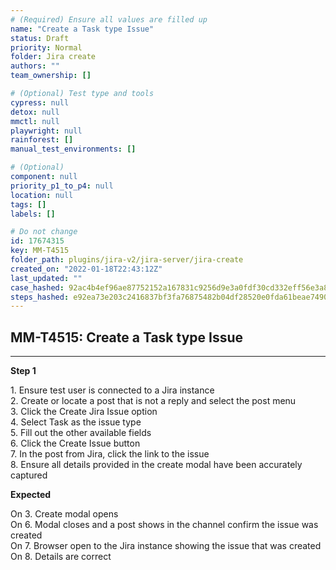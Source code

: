 ```yaml
---
# (Required) Ensure all values are filled up
name: "Create a Task type Issue"
status: Draft
priority: Normal
folder: Jira create
authors: ""
team_ownership: []

# (Optional) Test type and tools
cypress: null
detox: null
mmctl: null
playwright: null
rainforest: []
manual_test_environments: []

# (Optional)
component: null
priority_p1_to_p4: null
location: null
tags: []
labels: []

# Do not change
id: 17674315
key: MM-T4515
folder_path: plugins/jira-v2/jira-server/jira-create
created_on: "2022-01-18T22:43:12Z"
last_updated: ""
case_hashed: 92ac4b4ef96ae87752152a167831c9256d9e3a0fdf30cd332eff56e3a87ce5d67a041e5565f6f1ae0f26d527389cb414
steps_hashed: e92ea73e203c2416837bf3fa76875482b04df28520e0fda61beae7490e5b655d6ee66d74ea07eaee32ebf9544ee6fe42
---
```


## MM-T4515: Create a Task type Issue

---

**Step 1**

1\. Ensure test user is connected to a Jira instance\
2\. Create or locate a post that is not a reply and select the post menu\
3\. Click the Create Jira Issue option\
4\. Select Task as the issue type\
5\. Fill out the other available fields\
6\. Click the Create Issue button\
7\. In the post from Jira, click the link to the issue\
8\. Ensure all details provided in the create modal have been accurately captured

**Expected**

On 3. Create modal opens\
On 6. Modal closes and a post shows in the channel confirm the issue was created\
On 7. Browser open to the Jira instance showing the issue that was created\
On 8. Details are correct
